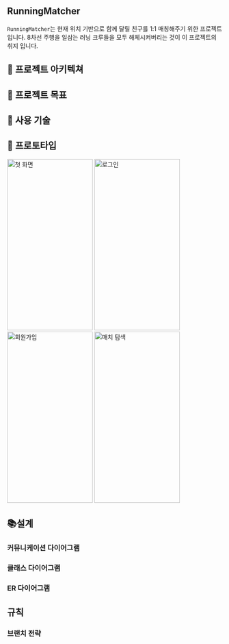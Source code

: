 ## RunningMatcher 

`RunningMatcher`는 현재 위치 기반으로 함께 달릴 친구를 1:1 매칭해주기 위한 프로젝트입니다.
 8차선 주행을 일삼는 러닝 크루들을 모두 해체시켜버리는 것이 이 프로젝트의 취지 입니다.


## 📗 프로젝트 아키텍쳐


## 🎯 프로젝트 목표


## 🧩 사용 기술


## 📝 프로토타입
<img src="https://github.com/user-attachments/assets/9e78bb84-8c76-429c-99e5-d812bc31219a" width="200" height="400" alt="첫 화면" /> <img src="https://github.com/user-attachments/assets/84b3ca36-ac09-4336-9ae1-4295581beb3e" width="200" height="400" alt="로그인" /> <img src="https://github.com/user-attachments/assets/9839ec0d-24f6-409f-bef1-0ac023bdcf04" width="200" height="400" alt="회원가입" />
<img src="https://github.com/user-attachments/assets/110a6eb4-a7c6-4022-bb92-738b1af1e107" width="200" height="400" alt="매치 탐색" /> 







## 📚설계

### 커뮤니케이션 다이어그램


### 클래스 다이어그램


### ER 다이어그램



## 규칙

### 브랜치 전략

### 
